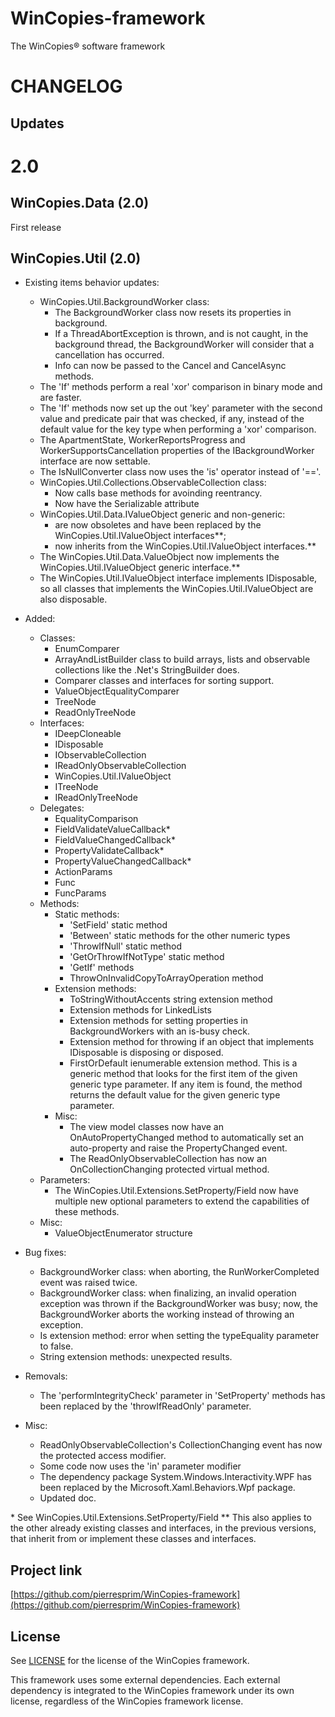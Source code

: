 WinCopies-framework
===================

The WinCopies® software framework

CHANGELOG
=========

Updates
-------

2.0
===

WinCopies.Data (2.0)
--------------------

First release

WinCopies.Util (2.0)
--------------------

- Existing items behavior updates:
	- WinCopies.Util.BackgroundWorker class:
		- The BackgroundWorker class now resets its properties in background.
		- If a ThreadAbortException is thrown, and is not caught, in the background thread, the BackgroundWorker will consider that a cancellation has occurred.
		- Info can now be passed to the Cancel and CancelAsync methods.
	- The 'If' methods perform a real 'xor' comparison in binary mode and are faster.
	- The 'If' methods now set up the out 'key' parameter with the second value and predicate pair that was checked, if any, instead of the default value for the key type when performing a 'xor' comparison.
	- The ApartmentState, WorkerReportsProgress and WorkerSupportsCancellation properties of the IBackgroundWorker interface are now settable.
	- The IsNullConverter class now uses the 'is' operator instead of '=='.
	- WinCopies.Util.Collections.ObservableCollection class:
		- Now calls base methods for avoinding reentrancy.
		- Now have the Serializable attribute
	- WinCopies.Util.Data.IValueObject generic and non-generic:
		- are now obsoletes and have been replaced by the WinCopies.Util.IValueObject interfaces**;
		- now inherits from the WinCopies.Util.IValueObject interfaces.**
	- The WinCopies.Util.Data.ValueObject now implements the WinCopies.Util.IValueObject generic interface.**
	- The WinCopies.Util.IValueObject interface implements IDisposable, so all classes that implements the WinCopies.Util.IValueObject are also disposable.

- Added:
	- Classes:
		- EnumComparer
		- ArrayAndListBuilder class to build arrays, lists and observable collections like the .Net's StringBuilder does.
		- Comparer classes and interfaces for sorting support.
		- ValueObjectEqualityComparer
		- TreeNode
		- ReadOnlyTreeNode
	- Interfaces:
		- IDeepCloneable
		- IDisposable
		- IObservableCollection
		- IReadOnlyObservableCollection
		- WinCopies.Util.IValueObject
		- ITreeNode
		- IReadOnlyTreeNode
	- Delegates:
		- EqualityComparison
		- FieldValidateValueCallback*
		- FieldValueChangedCallback*
		- PropertyValidateCallback*
		- PropertyValueChangedCallback*
		- ActionParams
		- Func
		- FuncParams
	- Methods:
		- Static methods:
			- 'SetField' static method
			- 'Between' static methods for the other numeric types
			- 'ThrowIfNull' static method
			- 'GetOrThrowIfNotType' static method
			- 'GetIf' methods
			- ThrowOnInvalidCopyToArrayOperation method
		- Extension methods:
			- ToStringWithoutAccents string extension method
			- Extension methods for LinkedLists
			- Extension methods for setting properties in BackgroundWorkers with an is-busy check.
			- Extension method for throwing if an object that implements IDisposable is disposing or disposed.
			- FirstOrDefault ienumerable extension method. This is a generic method that looks for the first item of the given generic type parameter. If any item is found, the method returns the default value for the given generic type parameter.
		- Misc:
			- The view model classes now have an OnAutoPropertyChanged method to automatically set an auto-property and raise the PropertyChanged event.
			- The ReadOnlyObservableCollection has now an OnCollectionChanging protected virtual method.
	- Parameters:
		- The WinCopies.Util.Extensions.SetProperty/Field now have multiple new optional parameters to extend the capabilities of these methods.
	- Misc:
		- ValueObjectEnumerator structure

- Bug fixes:
	- BackgroundWorker class: when aborting, the RunWorkerCompleted event was raised twice.
	- BackgroundWorker class: when finalizing, an invalid operation exception was thrown if the BackgroundWorker was busy; now, the BackgroundWorker aborts the working instead of throwing an exception.
	- Is extension method: error when setting the typeEquality parameter to false.
	- String extension methods: unexpected results.

- Removals:
	- The 'performIntegrityCheck' parameter in 'SetProperty' methods has been replaced by the 'throwIfReadOnly' parameter.

- Misc:
	- ReadOnlyObservableCollection's CollectionChanging event has now the protected access modifier.
	- Some code now uses the 'in' parameter modifier
	- The dependency package System.Windows.Interactivity.WPF has been replaced by the Microsoft.Xaml.Behaviors.Wpf package.
	- Updated doc.

\* See WinCopies.Util.Extensions.SetProperty/Field
\*\* This also applies to the other already existing classes and interfaces, in the previous versions, that inherit from or implement these classes and interfaces.

Project link
------------

[https://github.com/pierresprim/WinCopies-framework](https://github.com/pierresprim/WinCopies-framework)

License
-------

See [LICENSE](https://github.com/pierresprim/WinCopies-framework/blob/master/LICENSE) for the license of the WinCopies framework.

This framework uses some external dependencies. Each external dependency is integrated to the WinCopies framework under its own license, regardless of the WinCopies framework license.
